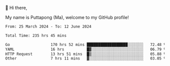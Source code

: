 👋 Hi there,

My name is Puttapong (Ma), welcome to my GitHub profile!

<!--START_SECTION:waka-->

```txt
From: 25 March 2024 - To: 12 June 2024

Total Time: 235 hrs 45 mins

Go                  170 hrs 52 mins ██████████████████░░░░░░░   72.48 %
YAML                16 hrs          █▓░░░░░░░░░░░░░░░░░░░░░░░   06.79 %
HTTP Request        13 hrs 51 mins  █▒░░░░░░░░░░░░░░░░░░░░░░░   05.88 %
Other               7 hrs 11 mins   ▓░░░░░░░░░░░░░░░░░░░░░░░░   03.05 %
```

<!--END_SECTION:waka-->
